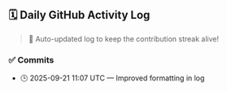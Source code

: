 ## 🗓️ Daily GitHub Activity Log

> 🤖 Auto-updated log to keep the contribution streak alive!

### ✅ Commits

- 🕒 2025-09-21 11:07 UTC — Improved formatting in log

